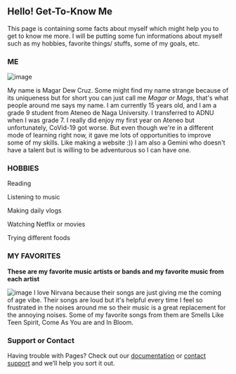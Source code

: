 ## Hello! Get-To-Know Me

This page is containing some facts about myself which might help you to get to know me more. I will be putting some fun informations about myself such as my hobbies, favorite things/ stuffs, some of my goals, etc.

### ME
![image](https://user-images.githubusercontent.com/99865261/156871958-a1c7d060-eaf1-4fb1-8e38-e1ed5eb044f4.png)

 My name is Magar Dew Cruz. Some might find my name strange because of its uniqueness but for short you can just call me _Magar or Mags_, that's what people around me says my name. I am currently 15 years old, and I am a grade 9 student from Ateneo de Naga University. I transferred to ADNU when I was grade 7. I really did enjoy my first year on Ateneo but unfortunately, CoVid-19 got worse. But even though we're in a different mode of learning right now, it gave me lots of opportunities to improve some of my skills. Like making a website :)) I am also a Gemini who doesn't have a talent but is willing to be adventurous so I can have one.


### HOBBIES
Reading

Listening to music

Making daily vlogs

Watching Netflix or movies

Trying different foods

### MY FAVORITES
**These are my favorite music artists or bands and my favorite music from each artist**

![image](https://user-images.githubusercontent.com/99865261/156872487-e0a91f66-253c-4d2b-83ce-c4fd1fd3c1c3.png)
I love Nirvana because their songs are just giving me the coming of age vibe. Their songs are loud but it's helpful every time I feel so frustrated in the noises around me so their music is a great replacement for the annoying noises. Some of my favorite songs from them are Smells Like Teen Spirit, Come As You are and In Bloom.

### Support or Contact

Having trouble with Pages? Check out our [documentation](https://docs.github.com/categories/github-pages-basics/) or [contact support](https://support.github.com/contact) and we’ll help you sort it out.
